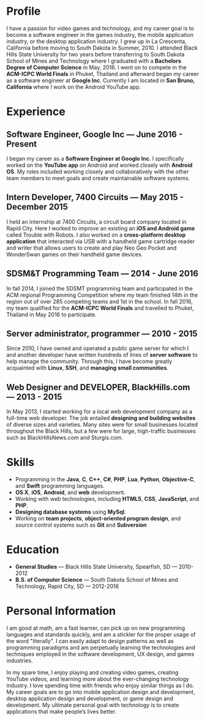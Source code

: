 # Profile

I have a passion for video games and technology, and my career goal is to become
a software engineer in the games industry, the mobile application industry, or
the desktop application industry. I grew up in La Crescenta, California before
moving to South Dakota in Summer, 2010. I attended Black Hills State University
for two years before transferring to South Dakota School of Mines and Technology
where I graduated with a **Bachelors Degree of Computer Science** in May, 2016.
I went on to compete in the **ACM-ICPC World Finals** in Phuket, Thailand and 
afterward began my career as a software engineer at **Google Inc**. Currently I
am located in **San Bruno, California** where I work on the Android YouTube app.

# Experience

## Software Engineer, Google Inc — June 2016 - Present

I began my career as a **Software Engineer at Google Inc**. I specifically
worked on the **YouTube app** on Android and worked closely with **Android OS**.
My roles included working closely and collaboratively with the other team
members to meet goals and create maintainable software systems.

## Intern Developer, 7400 Circuits — May 2015 - December 2015

I held an internship at 7400 Circuits, a circuit board company located in Rapid City. Here I worked to improve an existing an **iOS and Android game** called Trouble with Robots. I also worked on a **cross-platform desktop application** that interacted via USB with a handheld game cartridge reader and writer that allows users to create and play Neo Geo Pocket and WonderSwan games on their handheld game devices.

## SDSM&amp;T Programming Team — 2014 - June 2016

In fall 2014, I joined the SDSMT programming team and participated in the ACM regional Programming Competition where my team finished 14th in the region out of over 285 competing teams and 1st in the school. In fall 2016, my team qualified for the **ACM-ICPC World Finals** and travelled to Phuket, Thailand in May 2016 to participate.

## Server administrator, programmer — 2010 - 2015

Since 2010, I have owned and operated a public game server for which I and
another developer have written hundreds of lines of **server software** to help
manage the community. Through this, I have become greatly acquainted with **Linux**,
**SSH**, and **managing small communities**.

## Web Designer and DEVELOPER, BlackHills.com — 2013 - 2015

In May 2013, I started working for a local web development company as a
full-time web developer. The job entailed **designing and building websites** of
diverse sizes and varieties. Many sites were for small businesses located
throughout the Black Hills, but a few were for large, high-traffic businesses
such as BlackHillsNews.com and Sturgis.com.

# Skills

- Programming in the **Java**, **C**, **C++**, **C#**, **PHP**, **Lua**, **Python**, **Objective-C**, and **Swift** programming languages.
- **OS X**, **iOS**, **Android**, and **web** development.
- Working with web technologies, including **HTML5**, **CSS**, **JavaScript**, and **PHP**.
- **Designing database systems** using **MySql**.
- Working on **team projects**, **object-oriented program design**, and source control systems such as **Git** and **Subversion**

# Education

- **General Studies** — Black Hills State University, Spearfish, SD — 2010-2012
- **B.S. of Computer Science** — South Dakota School of Mines and Technology, Rapid City, SD — 2012-2016

# Personal Information

I am good at math, am a fast learner, can pick up on new programming languages
and standards quickly, and am a stickler for the proper usage of the word
"literally". I can easily adapt to design patterns as well as programming
paradigms and am perpetually learning the technologies and techniques employed
in the software development, UX design, and games industries.

In my spare time, I enjoy playing and creating video games, creating YouTube
videos, and learning more about the ever-changing technology industry. I love
spending time with friends who enjoy similar things as I do. My career goals are
to go into mobile application design and development, desktop application design
and development, or game design and development. My ultimate personal goal with
technology is to create applications that make people’s lives better.
